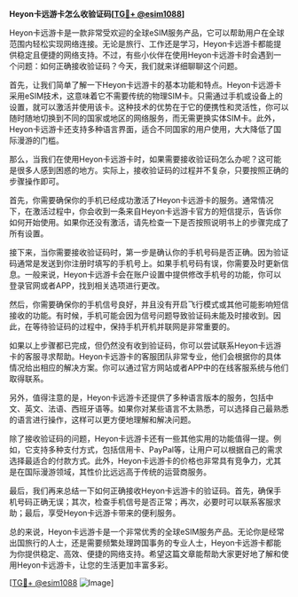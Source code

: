 **Heyon卡远游卡怎么收验证码[[TG💪+ @esim1088](https://t.me/s/esim1088)]**

Heyon卡远游卡是一款非常受欢迎的全球eSIM服务产品，它可以帮助用户在全球范围内轻松实现网络连接。无论是旅行、工作还是学习，Heyon卡远游卡都能提供稳定且便捷的网络支持。不过，有些小伙伴在使用Heyon卡远游卡时会遇到一个问题：如何正确接收验证码？今天，我们就来详细聊聊这个问题。

首先，让我们简单了解一下Heyon卡远游卡的基本功能和特点。Heyon卡远游卡采用eSIM技术，这意味着它不需要传统的物理SIM卡。只需通过手机或设备上的设置，就可以激活并使用该卡。这种技术的优势在于它的便携性和灵活性，你可以随时随地切换到不同的国家或地区的网络服务，而无需更换实体SIM卡。此外，Heyon卡远游卡还支持多种语言界面，适合不同国家的用户使用，大大降低了国际漫游的门槛。

那么，当我们在使用Heyon卡远游卡时，如果需要接收验证码怎么办呢？这可能是很多人感到困惑的地方。实际上，接收验证码的过程并不复杂，只要按照正确的步骤操作即可。

首先，你需要确保你的手机已经成功激活了Heyon卡远游卡的服务。通常情况下，在激活过程中，你会收到一条来自Heyon卡远游卡官方的短信提示，告诉你如何开始使用。如果你还没有激活，请先检查一下是否按照说明书上的步骤完成了所有设置。

接下来，当你需要接收验证码时，第一步是确认你的手机号码是否正确。因为验证码通常是发送到你注册时填写的手机号上。如果手机号码有误，你需要及时更新信息。一般来说，Heyon卡远游卡会在账户设置中提供修改手机号的功能，你可以登录官网或者APP，找到相关选项进行更改。

然后，你需要确保你的手机信号良好，并且没有开启飞行模式或其他可能影响短信接收的功能。有时候，手机可能会因为信号问题导致验证码未能及时接收到。因此，在等待验证码的过程中，保持手机开机并联网是非常重要的。

如果以上步骤都已完成，但仍然没有收到验证码，你可以尝试联系Heyon卡远游卡的客服寻求帮助。Heyon卡远游卡的客服团队非常专业，他们会根据你的具体情况给出相应的解决方案。你可以通过官方网站或者APP中的在线客服系统与他们取得联系。

另外，值得注意的是，Heyon卡远游卡还提供了多种语言版本的服务，包括中文、英文、法语、西班牙语等。如果你对某些语言不太熟悉，可以选择自己最熟悉的语言进行操作，这样可以更方便地理解和解决问题。

除了接收验证码的问题，Heyon卡远游卡还有一些其他实用的功能值得一提。例如，它支持多种支付方式，包括信用卡、PayPal等，让用户可以根据自己的需求选择最适合的付款方式。此外，Heyon卡远游卡的价格也非常具有竞争力，尤其是在国际漫游领域，其性价比远远高于传统的运营商服务。

最后，我们再来总结一下如何正确接收Heyon卡远游卡的验证码。首先，确保手机号码正确无误；其次，检查手机信号是否正常；再次，必要时可以联系客服求助；最后，享受Heyon卡远游卡带来的便利服务。

总的来说，Heyon卡远游卡是一个非常优秀的全球eSIM服务产品。无论你是经常出国旅行的人士，还是需要频繁处理跨国事务的专业人士，Heyon卡远游卡都能为你提供稳定、高效、便捷的网络支持。希望这篇文章能帮助大家更好地了解和使用Heyon卡远游卡，让您的生活更加丰富多彩。

[[TG💪+ @esim1088](https://t.me/s/esim1088) ![Image](https://i.postimg.cc/4NQfJmqS/Snipaste-2025-05-13-00-14-12.png)]